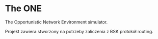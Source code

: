 # The ONE

The Opportunistic Network Environment simulator.

Projekt zawiera stworzony na potrzeby zaliczenia z BSK protokół routing.
